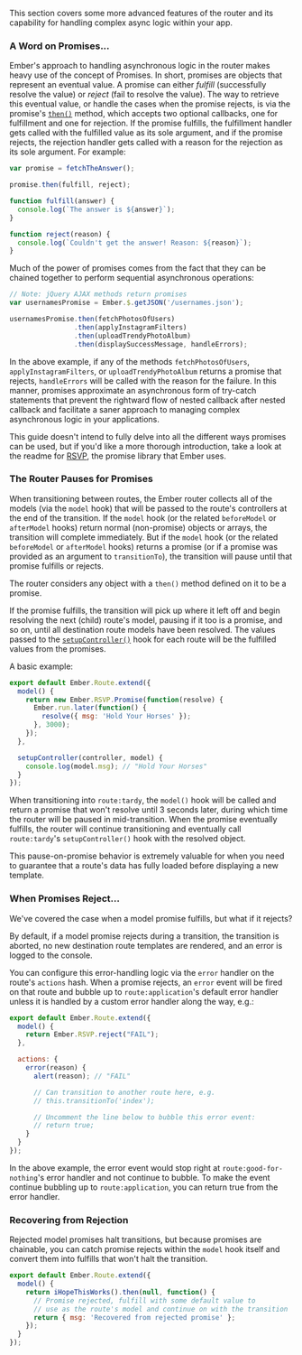This section covers some more advanced features of the router and its
capability for handling complex async logic within your app.

### A Word on Promises...

Ember's approach to handling asynchronous logic in the router makes
heavy use of the concept of Promises. In short, promises are objects that
represent an eventual value. A promise can either _fulfill_
(successfully resolve the value) or _reject_ (fail to resolve the
value). The way to retrieve this eventual value, or handle the cases
when the promise rejects, is via the promise's [`then()`][1] method, which
accepts two optional callbacks, one for fulfillment and one for
rejection. If the promise fulfills, the fulfillment handler gets called
with the fulfilled value as its sole argument, and if the promise rejects,
the rejection handler gets called with a reason for the rejection as its
sole argument. For example:

[1]: http://emberjs.com/api/classes/RSVP.Promise.html#method_then

```js
var promise = fetchTheAnswer();

promise.then(fulfill, reject);

function fulfill(answer) {
  console.log(`The answer is ${answer}`);
}

function reject(reason) {
  console.log(`Couldn't get the answer! Reason: ${reason}`);
}
```

Much of the power of promises comes from the fact that they can be
chained together to perform sequential asynchronous operations:

```js
// Note: jQuery AJAX methods return promises
var usernamesPromise = Ember.$.getJSON('/usernames.json');

usernamesPromise.then(fetchPhotosOfUsers)
                .then(applyInstagramFilters)
                .then(uploadTrendyPhotoAlbum)
                .then(displaySuccessMessage, handleErrors);
```

In the above example, if any of the methods
`fetchPhotosOfUsers`, `applyInstagramFilters`, or
`uploadTrendyPhotoAlbum` returns a promise that rejects,
`handleErrors` will be called with
the reason for the failure. In this manner, promises approximate an
asynchronous form of try-catch statements that prevent the rightward
flow of nested callback after nested callback and facilitate a saner
approach to managing complex asynchronous logic in your applications.

This guide doesn't intend to fully delve into all the different ways
promises can be used, but if you'd like a more thorough introduction,
take a look at the readme for [RSVP](https://github.com/tildeio/rsvp.js),
the promise library that Ember uses.

### The Router Pauses for Promises

When transitioning between routes, the Ember router collects all of the
models (via the `model` hook) that will be passed to the route's
controllers at the end of the transition. If the `model` hook (or the related
`beforeModel` or `afterModel` hooks) return normal (non-promise) objects or
arrays, the transition will complete immediately. But if the `model` hook
(or the related `beforeModel` or `afterModel` hooks) returns a promise (or
if a promise was provided as an argument to `transitionTo`), the transition
will pause until that promise fulfills or rejects.

The router considers any object with a `then()` method
defined on it to be a promise.

If the promise fulfills, the transition will pick up where it left off and
begin resolving the next (child) route's model, pausing if it too is a
promise, and so on, until all destination route models have been
resolved. The values passed to the [`setupController()`][1] hook for each route
will be the fulfilled values from the promises.

[1]: http://emberjs.com/api/classes/Ember.Route.html#method_setupController

A basic example:

```javascript {data-filename=app/routes/tardy.js}
export default Ember.Route.extend({
  model() {
    return new Ember.RSVP.Promise(function(resolve) {
      Ember.run.later(function() {
        resolve({ msg: 'Hold Your Horses' });
      }, 3000);
    });
  },

  setupController(controller, model) {
    console.log(model.msg); // "Hold Your Horses"
  }
});
```

When transitioning into `route:tardy`, the `model()` hook will be called and
return a promise that won't resolve until 3 seconds later, during which time
the router will be paused in mid-transition. When the promise eventually
fulfills, the router will continue transitioning and eventually call
`route:tardy`'s `setupController()` hook with the resolved object.

This pause-on-promise behavior is extremely valuable for when you need
to guarantee that a route's data has fully loaded before displaying a
new template.

### When Promises Reject...

We've covered the case when a model promise fulfills, but what if it rejects?

By default, if a model promise rejects during a transition, the transition is
aborted, no new destination route templates are rendered, and an error
is logged to the console.

You can configure this error-handling logic via the `error` handler on
the route's `actions` hash. When a promise rejects, an `error` event
will be fired on that route and bubble up to `route:application`'s
default error handler unless it is handled by a custom error handler
along the way, e.g.:

```javascript {data-filename=app/routes/good-for-nothing.js}
export default Ember.Route.extend({
  model() {
    return Ember.RSVP.reject("FAIL");
  },

  actions: {
    error(reason) {
      alert(reason); // "FAIL"

      // Can transition to another route here, e.g.
      // this.transitionTo('index');

      // Uncomment the line below to bubble this error event:
      // return true;
    }
  }
});
```

In the above example, the error event would stop right at
`route:good-for-nothing`'s error handler and not continue to bubble. To
make the event continue bubbling up to `route:application`, you can
return true from the error handler.

### Recovering from Rejection

Rejected model promises halt transitions, but because promises are chainable,
you can catch promise rejects within the `model` hook itself and convert
them into fulfills that won't halt the transition.

```javascript {data-filename=app/routes/funky.js}
export default Ember.Route.extend({
  model() {
    return iHopeThisWorks().then(null, function() {
      // Promise rejected, fulfill with some default value to
      // use as the route's model and continue on with the transition
      return { msg: 'Recovered from rejected promise' };
    });
  }
});
```

